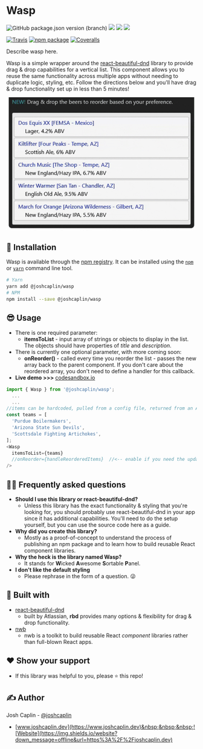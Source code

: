 # Wasp
![GitHub package.json version (branch)](https://img.shields.io/github/package-json/v/joshcaplin/joshcaplin/main) <img src="https://img.shields.io/static/v1?label=code%20quality&message=yes!&color=brightgreen" > <img src="https://img.shields.io/static/v1?label=technical%20debt&message=heck%20no%21&color=blue" > <img src="https://img.shields.io/static/v1?label=works%20on&message=my%20machine&color=brightgreen" >

[![Travis][build-badge]][build]
[![npm package][npm-badge]][npm]
[![Coveralls][coveralls-badge]][coveralls]

Describe wasp here.

[build-badge]: https://img.shields.io/travis/user/repo/master.png?style=flat-square
[build]: https://travis-ci.org/user/repo

[npm-badge]: https://img.shields.io/npm/v/npm-package.png?style=flat-square
[npm]: https://www.npmjs.org/package/npm-package

[coveralls-badge]: https://img.shields.io/coveralls/user/repo/master.png?style=flat-square
[coveralls]: https://coveralls.io/github/user/repo 

Wasp is a simple wrapper around the [react-beautiful-dnd](https://github.com/atlassian/react-beautiful-dnd) library to provide drag & drop capabilities for a vertical list.  This component allows you to reuse the same functionality across multiple apps without needing to duplicate logic, styling, etc.  Follow the directions below and you'll have drag & drop functionality set up in less than 5 minutes!

<img src="wasp-demo.gif" width="500px">


## :hammer: Installation
Wasp is available through the [npm registry](https://www.npmjs.com/). It can be installed using the [`npm`](https://docs.npmjs.com/getting-started/installing-npm-packages-locally) or [`yarn`](https://yarnpkg.com/en/) command line tool.

```sh
# Yarn 
yarn add @joshcaplin/wasp
# NPM 
npm install --save @joshcaplin/wasp 
```
## :sunglasses: Usage
- There is one required parameter:
  -  **itemsToList** - input array of strings or objects to display in the list.  The objects should have properties of *title* and *description*.
- There is currently one optional parameter, with more coming soon:
  -  **onReorder()** - called every time you reorder the list - passes the new array back to the parent component.  If you don't care about the reordered array, you don't need to define a handler for this callback.
- **Live demo >>>** [codesandbox.io](https://codesandbox.io/s/wasp-demo-9q4y1)

```javascript
import { Wasp } from '@joshcaplin/wasp';
  ...
  ...
//items can be hardcoded, pulled from a config file, returned from an API call, etc
const teams = [
  'Purdue Boilermakers', 
  'Arizona State Sun Devils', 
  'Scottsdale Fighting Artichokes',
];
<Wasp
  itemsToList={teams}
  //onReorder={handleReorderedItems}  //<-- enable if you need the updated array
/>
```

## :raising_hand_man: Frequently asked questions
- **Should I use this library or react-beautiful-dnd?**
  - Unless this library has the exact functionality & styling that you're looking for, you should probably use react-beautiful-dnd in your app since it has additional capabilities.  You'll need to do the setup yourself, but you can use the source code here as a guide.  
- **Why did you create this library?**
  - Mostly as a proof-of-concept to understand the process of publishing an npm package and to learn how to build reusable React component libraries.
- **Why the heck is the library named Wasp?**
  - It stands for **W**icked **A**wesome **S**ortable **P**anel.
- **I don't like the default styling**
  - Please rephrase in the form of a question. :stuck_out_tongue_winking_eye:



## 🧱 Built with
- [react-beautiful-dnd](https://github.com/atlassian/react-beautiful-dnd)
  - built by Atlassian, **rbd** provides many options & flexibility for drag & drop functionality.
- [nwb](https://github.com/insin/nwb)
  - nwb is a toolkit to build reusable React *component* libraries rather than  full-blown React apps.




## :heart: Show your support
- If this library was helpful to you, please ⭐️ this repo!




## :writing_hand: Author
Josh Caplin - [@joshcaplin](https://twitter.com/joshcaplin)
- [www.joshcaplin.dev](https://www.joshcaplin.dev)&nbsp;&nbsp;&nbsp;![Website](https://img.shields.io/website?down_message=offline&url=https%3A%2F%2Fjoshcaplin.dev)



